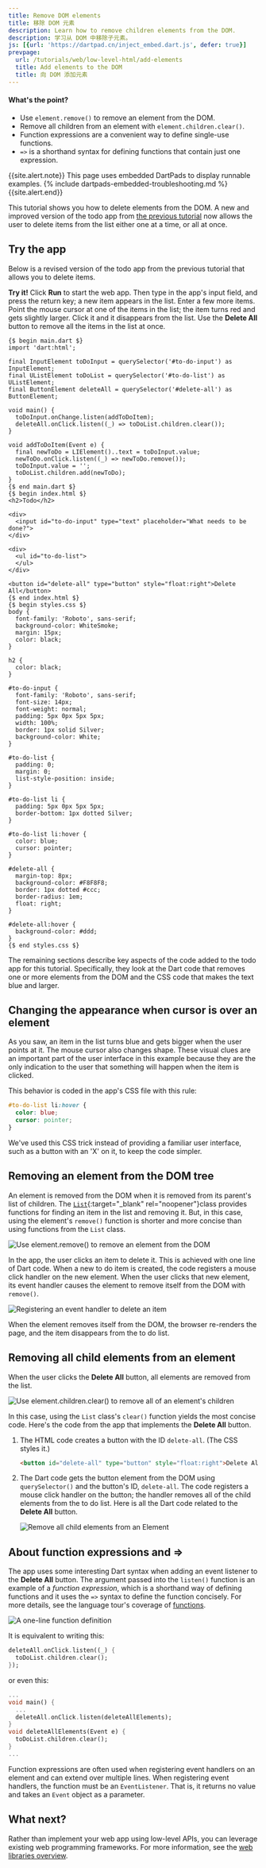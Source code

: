 ```yaml
---
title: Remove DOM elements
title: 移除 DOM 元素
description: Learn how to remove children elements from the DOM.
description: 学习从 DOM 中移除子元素。
js: [{url: 'https://dartpad.cn/inject_embed.dart.js', defer: true}]
prevpage:
  url: /tutorials/web/low-level-html/add-elements
  title: Add elements to the DOM
  title: 向 DOM 添加元素
---
```


<div class="panel" markdown="1">

#### <a id="whats-the-point" class="anchor" href="#whats-the-point" aria-hidden="true"><span class="octicon octicon-link"></span></a>What's the point?

* Use `element.remove()` to remove an element from the DOM.
* Remove all children from an element with `element.children.clear()`.
* Function expressions are a convenient way to define single-use functions.
* `=>` is a shorthand syntax for defining functions that contain just one expression.

</div>


{{site.alert.note}}
    This page uses embedded DartPads to display runnable examples.
    {% include dartpads-embedded-troubleshooting.md %}
{{site.alert.end}}

This tutorial shows you how to delete elements from the DOM.
A new and improved version of the todo app from
[the previous tutorial](add-elements)
now allows the user to delete items from the list
either one at a time, or all at once.

## Try the app

Below is a revised version
of the todo app from the previous tutorial
that allows you to delete items.

**Try it!**
Click **Run** to start the web app.
Then type in the app's input field, and press the return key;
a new item appears in the list.
Enter a few more items.
Point the mouse cursor at one of the items in the list;
the item turns red and gets slightly larger.
Click it and it disappears from the list.
Use the **Delete All** button
to remove all the items in the list at once.

```dart:run-dartpad:mode-html:ga_id-try_the_app
{$ begin main.dart $}
import 'dart:html';

final InputElement toDoInput = querySelector('#to-do-input') as InputElement;
final UListElement toDoList = querySelector('#to-do-list') as UListElement;
final ButtonElement deleteAll = querySelector('#delete-all') as ButtonElement;

void main() {
  toDoInput.onChange.listen(addToDoItem);
  deleteAll.onClick.listen((_) => toDoList.children.clear());
}

void addToDoItem(Event e) {
  final newToDo = LIElement()..text = toDoInput.value;
  newToDo.onClick.listen((_) => newToDo.remove());
  toDoInput.value = '';
  toDoList.children.add(newToDo);
}
{$ end main.dart $}
{$ begin index.html $}
<h2>Todo</h2>
        
<div>
  <input id="to-do-input" type="text" placeholder="What needs to be done?">
</div>
   
<div>
  <ul id="to-do-list">
  </ul>
</div>

<button id="delete-all" type="button" style="float:right">Delete All</button>
{$ end index.html $}
{$ begin styles.css $}
body {
  font-family: 'Roboto', sans-serif;
  background-color: WhiteSmoke;
  margin: 15px;
  color: black;
}

h2 {
  color: black;
}

#to-do-input {
  font-family: 'Roboto', sans-serif;
  font-size: 14px;
  font-weight: normal;
  padding: 5px 0px 5px 5px;
  width: 100%;
  border: 1px solid Silver;
  background-color: White;
}

#to-do-list {
  padding: 0;
  margin: 0;
  list-style-position: inside;
}

#to-do-list li {
  padding: 5px 0px 5px 5px;
  border-bottom: 1px dotted Silver;
}

#to-do-list li:hover {
  color: blue;
  cursor: pointer;
}

#delete-all {
  margin-top: 8px;
  background-color: #F8F8F8;
  border: 1px dotted #ccc;
  border-radius: 1em;
  float: right;
}

#delete-all:hover {
  background-color: #ddd;
}
{$ end styles.css $}
```

The remaining sections describe
key aspects of the code
added to the todo app for this tutorial.
Specifically, they look at
the Dart code that removes one or more elements from the DOM
and the CSS code that makes the text blue and larger.

## Changing the appearance when cursor is over an element

As you saw, an item in the list turns blue and gets bigger
when the user points at it.
The mouse cursor also changes shape.
These visual clues are an important part of the user interface
in this example because they are the only indication to the user
that something will happen when the item is clicked.

This behavior is coded in the app's CSS file with this rule:

```css
#to-do-list li:hover {
  color: blue;
  cursor: pointer;
}
```

We've used this CSS trick
instead of providing a familiar user interface,
such as a button with an 'X' on it,
to keep the code simpler.

## Removing an element from the DOM tree

An element is removed from
the DOM when it is removed from its parent's list of children.
The
[`List`]({{site.dart-api}}/{{site.data.pkg-vers.SDK.channel}}/dart-core/List-class.html){:target="_blank" rel="noopener"}class provides functions for finding an item in the list
and removing it.
But, in this case,
using the element's `remove()` function
is shorter and more concise than
using functions from the `List` class.

<img class="scale-img-max" src="/tutorials/web/images/remove-element.png"
     alt="Use element.remove() to remove an element from the DOM">

In the app,
the user clicks an item to delete it.
This is achieved with one line of Dart code.
When a new to do item is created,
the code registers a mouse click handler on the new element.
When the user clicks that new element,
its event handler causes the element to remove itself from the DOM
with `remove()`.

<img class="scale-img-max" src="/tutorials/web/images/remove-element-code.png"
     alt="Registering an event handler to delete an item">

When the element removes itself from the DOM,
the browser re-renders the page,
and the item disappears from the to do list.

## Removing all child elements from an element

When the user clicks the **Delete All** button,
all elements are removed from the list.

<img class="scale-img-max" src="/tutorials/web/images/remove-all-elements.png"
     alt="Use element.children.clear() to remove all of an element's children">

In this case, using the `List` class's `clear()` function
yields the most concise code.
Here's the code from the app
that implements the **Delete All** button.

1. The HTML code creates a button with the ID `delete-all`.
   (The CSS styles it.)

    ```html
    <button id="delete-all" type="button" style="float:right">Delete All</button>
    ```

2. The Dart code gets the button element from the DOM
   using `querySelector()` and the button's ID, `delete-all`.
   The code registers a mouse click handler on the button;
   the handler removes all of the child elements from the to do list.
   Here is all the Dart code related to the **Delete All** button.

   <img class="scale-img-max" src="/tutorials/web/images/remove-all-code.png"
   alt="Remove all child elements from an Element">

## About function expressions and =>

The app uses
some interesting Dart syntax
when adding an event listener to the **Delete All** button.
The argument passed into the `listen()` function
is an example of a _function expression_,
which is a shorthand way of defining functions
and it uses the `=>` syntax to define the function concisely.
For more details,
see the language tour's coverage of
[functions](/guides/language/language-tour#functions).

<img class="scale-img-max" src="/tutorials/web/images/event-listener-exp.png"
     alt="A one-line function definition">

It is equivalent to writing this:

```dart
deleteAll.onClick.listen((_) {
  toDoList.children.clear();
});
```

or even this:

```dart
...
void main() {
  ...
  deleteAll.onClick.listen(deleteAllElements);
}
void deleteAllElements(Event e) {
  toDoList.children.clear();
}
...
```

Function expressions are often used
when registering event handlers on an element
and can extend over multiple lines.
When registering event handlers,
the function must be an `EventListener`.
That is,
it returns no value and takes an `Event` object as a parameter.


## What next?

Rather than implement your web app using low-level APIs, you can leverage
existing web programming frameworks.
For more information, see the [web libraries overview](/web/libraries).

